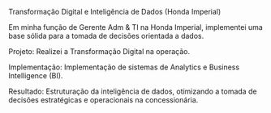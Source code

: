 Transformação Digital e Inteligência de Dados (Honda Imperial)

Em minha função de Gerente Adm & TI na Honda Imperial, implementei uma base sólida para a tomada de decisões orientada a dados.

Projeto: Realizei a Transformação Digital na operação.

Implementação: Implementação de sistemas de Analytics e Business Intelligence (BI).

Resultado: Estruturação da inteligência de dados, otimizando a tomada de decisões estratégicas e operacionais na concessionária.
